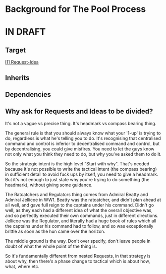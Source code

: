 # Background for The Pool Process

# IN DRAFT

## Target

[I11 Request-Idea](https://github.com/dreamcatcher-tech/dreamcatcher-tech.github.io/blob/master/website/nfas/Ideas/I11.md)

## Inherits

## Dependencies


## Why ask for Requests and Ideas to be divided?
It's not a vague vs precise thing. It's headmark vs compass bearing thing.

The general rule is that you should always know what your '1-up' is trying to do, regardless is what he's telling you to do. It's recognising that centralised command and control is inferior to decentralised command and control, but by decentralising, you could give misfires. You need to let the guys know not only what you think they need to do, but why you've asked them to do it.

So the strategic intent is the high level "Start with why". That's needed because it's not possible to write the tactical intent (the compass bearing) in sufficient detail to avoid fuck ups by itself, you need to give a headmark. But it's not enough to just state why you're trying to do something (the headmark), without giving some guidance.

The Ratcatchers and Regulators thing comes from Admiral Beatty and Admiral Jellicoe in WW1. Beatty was the ratcatcher, and didn't plan ahead at all well, and gave full reign to the captains under his command. Didn't go well, as they each had a different idea of what the overall objective was, and so perfectly executed their own commands, just in different directions. Jellicoe was the Regulator, and literally had a huge book of rules which all the captains under his command had to follow, and so was exceptionally brittle as soon as the hun came over the horizon.

The middle ground is the way. Don't over specify, don't leave people in doubt of what the whole point of the thing is.

So it's fundamentally different from nested Requests, in that strategy is about why, then there's a phase change to tactical which is about how, what, where etc.
